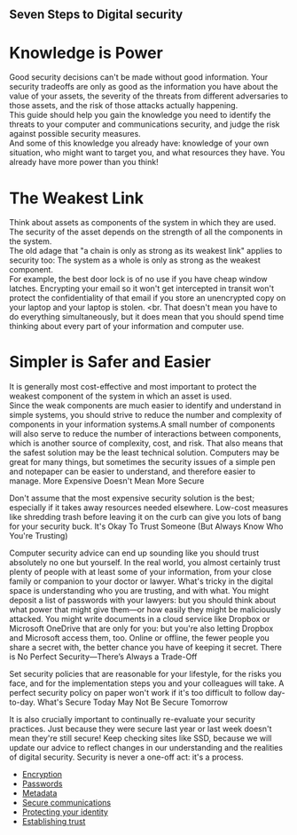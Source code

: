 ## Seven Steps to Digital security
# Knowledge is Power
Good security decisions can't be made without good information. Your security tradeoffs are only as good as the information you have about the value of your assets, the severity of the threats from different adversaries to those assets, and the risk of those attacks actually happening.
<br>
This guide should help you gain the knowledge you need to identify the threats to your computer and communications security, and judge the risk against possible security measures.
<br>
And some of this knowledge you already have: knowledge of your own situation, who might want to target you, and what resources they have. You already have more power than you think!
<br>
# The Weakest Link
Think about assets as components of the system in which they are used. The security of the asset depends on the strength of all the components in the system.
<br>
The old adage that "a chain is only as strong as its weakest link" applies to security too: The system as a whole is only as strong as the weakest component.
<br>
For example, the best door lock is of no use if you have cheap window latches. Encrypting your email so it won't get intercepted in transit won't protect the confidentiality of that email if you store an unencrypted copy on your laptop and your laptop is stolen.
<br.
That doesn't mean you have to do everything simultaneously, but it does mean that you should spend time thinking about every part of your information and computer use.
<br>
# Simpler is Safer and Easier
It is generally most cost-effective and most important to protect the weakest component of the system in which an asset is used.
<br>
Since the weak components are much easier to identify and understand in simple systems, you should strive to reduce the number and complexity of components in your information systems.A small number of components will also serve to reduce the number of interactions between components, which is another source of complexity, cost, and risk. That also means that the safest solution may be the least technical solution. Computers may be great for many things, but sometimes the security issues of a simple pen and notepaper can be easier to understand, and therefore easier to manage.
More Expensive Doesn't Mean More Secure

Don't assume that the most expensive security solution is the best; especially if it takes away resources needed elsewhere. Low-cost measures like shredding trash before leaving it on the curb can give you lots of bang for your security buck.
It's Okay To Trust Someone (But Always Know Who You're Trusting)

Computer security advice can end up sounding like you should trust absolutely no one but yourself. In the real world, you almost certainly trust plenty of people with at least some of your information, from your close family or companion to your doctor or lawyer.  What's tricky in the digital space is understanding who you are trusting, and with what. You might deposit a list of passwords with your lawyers: but you should think about what power that might give them—or how easily they might be maliciously attacked. You might write documents in a cloud service like Dropbox or Microsoft OneDrive that are only for you: but you're also letting Dropbox and Microsoft access them, too. Online or offline, the fewer people you share a secret with, the better chance you have of keeping it secret.
There is No Perfect Security—There’s Always a Trade-Off

Set security policies that are reasonable for your lifestyle, for the risks you face, and for the implementation steps you and your colleagues will take. A perfect security policy on paper won't work if it's too difficult to follow day-to-day.
What's Secure Today May Not Be Secure Tomorrow

It is also crucially important to continually re-evaluate your security practices. Just because they were secure last year or last week doesn't mean they're still secure! Keep checking sites like SSD, because we will update our advice to reflect changes in our understanding and the realities of digital security. Security is never a one-off act: it's a process.



- [Encryption](en/topics/understand-4-digisec/1-encryption/1-intro.md)
- [Passwords](en/topics/understand-4-digisec/2-passwords/1-intro.md)
- [Metadata](en/topics/understand-4-digisec/3-metadata/1-intro.md)
- [Secure communications](en/topics/understand-4-digisec/4-secure-communications/1-intro.md)
- [Protecting your identity](en/topics/understand-4-digisec/5-protect-identity/1-intro.md)
- [Establishing trust](en/topics/understand-4-digisec/6-trust/1-intro.md)
